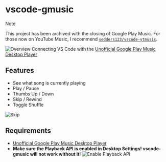 # vscode-gmusic

> [!NOTE]
> This project has been archived with the closing of Google Play Music. For those now on YouTube Music, I recommend [`sedders123/vscode-ytmusic`](https://github.com/sedders123/vscode-ytmusic).

![Overview](.github/Commands.png)
Connecting VS Code with the [Unofficial Google Play Music Desktop Player](https://googleplaymusicdesktopplayer.com/)

## Features

* See what song is currently playing
* Play / Pause
* Thumbs Up / Down
* Skip / Rewind
* Toggle Shuffle

![Skip](.github/skipSong.gif)

## Requirements

* [Unofficial Google Play Music Desktop Player](https://googleplaymusicdesktopplayer.com/)
* **Make sure the Playback API is enabled in Desktop Settings! vscode-gmusic will not work without it!**
![Enable Playback API](.github/playbackAPI.gif)
